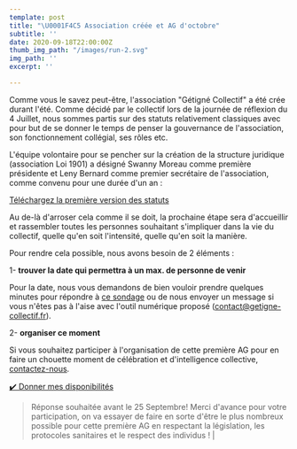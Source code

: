 ```yaml
---
template: post
title: "\U0001F4C5 Association créée et AG d'octobre"
subtitle: ''
date: 2020-09-18T22:00:00Z
thumb_img_path: "/images/run-2.svg"
img_path: ''
excerpt: ''

---
```

Comme vous le savez peut-être, l'association "Gétigné Collectif" a été crée durant l'été. Comme décidé par le collectif lors de la journée de réflexion du 4 Juillet, nous sommes partis sur des statuts relativement classiques avec pour but de se donner le temps de penser la gouvernance de l'association, son fonctionnement collégial, ses rôles etc.

L'équipe volontaire pour se pencher sur la création de la structure juridique (association Loi 1901) a désigné Swanny Moreau comme première présidente et Leny Bernard comme premier secrétaire de l'association, comme convenu pour une durée d'un an :

[Téléchargez la première version des statuts](https://nextcloud.transition-citoyenne.org/index.php/s/MsGxf3kpMPwfHYW?path=%2FCollectif%20citoyen%20G%C3%A9tign%C3%A9%2FAssociation#pdfviewer)

Au de-là d'arroser cela comme il se doit, la prochaine étape sera d'accueillir et rassembler toutes les personnes souhaitant s'impliquer dans la vie du collectif, quelle qu'en soit l'intensité, quelle qu'en soit la manière.

Pour rendre cela possible, nous avons besoin de 2 éléments :

1- **trouver la date qui permettra à un max. de personne de venir**

Pour la date, nous vous demandons de bien vouloir prendre quelques minutes pour répondre à [ce sondage](https://framadate.org/rjtgydg3OGkZc1XD) ou de nous envoyer un message si vous n'êtes pas à l'aise avec l'outil numérique proposé (contact@getigne-collectif.fr).

2- **organiser ce moment**

Si vous souhaitez participer à l'organisation de cette première AG pour en faire un chouette moment de célébration et d'intelligence collective, [contactez-nous](https://getigne-collectif.fr/contact/ "Contactez-nous").

<a class="button" href="https://framadate.org/rjtgydg3OGkZc1XD">✔️ Donner mes disponibilités</a>

> Réponse souhaitée avant le 25 Septembre! Merci d'avance pour votre participation, on va essayer de faire en sorte d'être le plus nombreux possible pour cette première AG en respectant la législation, les protocoles sanitaires et le respect des individus ! |